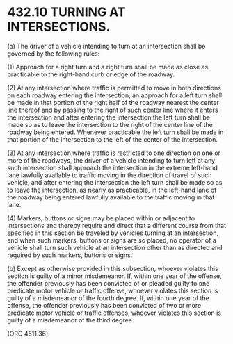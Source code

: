 432.10 TURNING AT INTERSECTIONS.
================================

​(a) The driver of a vehicle intending to turn at an intersection shall
be governed by the following rules:

​(1) Approach for a right turn and a right turn shall be made as close
as practicable to the right-hand curb or edge of the roadway.

​(2) At any intersection where traffic is permitted to move in both
directions on each roadway entering the intersection, an approach for a
left turn shall be made in that portion of the right half of the roadway
nearest the center line thereof and by passing to the right of such
center line where it enters the intersection and after entering the
intersection the left turn shall be made so as to leave the intersection
to the right of the center line of the roadway being entered. Whenever
practicable the left turn shall be made in that portion of the
intersection to the left of the center of the intersection.

​(3) At any intersection where traffic is restricted to one direction on
one or more of the roadways, the driver of a vehicle intending to turn
left at any such intersection shall approach the intersection in the
extreme left-hand lane lawfully available to traffic moving in the
direction of travel of such vehicle, and after entering the intersection
the left turn shall be made so as to leave the intersection, as nearly
as practicable, in the left-hand lane of the roadway being entered
lawfully available to the traffic moving in that lane.

​(4) Markers, buttons or signs may be placed within or adjacent to
intersections and thereby require and direct that a different course
from that specified in this section be traveled by vehicles turning at
an intersection, and when such markers, buttons or signs are so placed,
no operator of a vehicle shall turn such vehicle at an intersection
other than as directed and required by such markers, buttons or signs.

​(b) Except as otherwise provided in this subsection, whoever violates
this section is guilty of a minor misdemeanor. If, within one year of
the offense, the offender previously has been convicted of or pleaded
guilty to one predicate motor vehicle or traffic offense, whoever
violates this section is guilty of a misdemeanor of the fourth degree.
If, within one year of the offense, the offender previously has been
convicted of two or more predicate motor vehicle or traffic offenses,
whoever violates this section is guilty of a misdemeanor of the third
degree.

(ORC 4511.36)
